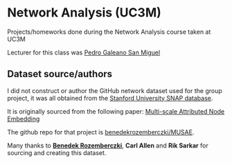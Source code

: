 # Network Analysis (UC3M)

Projects/homeworks done during the Network Analysis course taken at UC3M

Lecturer for this class was [Pedro Galeano San Miguel](https://portal.uc3m.es/portal/page/portal/dpto_estadistica/personal/pedro_galeano_san_miguel)

## Dataset source/authors

I did not construct or author the GitHub network dataset used for the group project, it was all obtained from the [Stanford University SNAP database](http://snap.stanford.edu/data/github-social.html).

It is originally sourced from the following paper: [Multi-scale Attributed Node Embedding](https://arxiv.org/abs/1909.13021)

The github repo for that project is [benedekrozemberczki/MUSAE](https://github.com/benedekrozemberczki/MUSAE).

Many thanks to [**Benedek Rozemberczki**](https://github.com/benedekrozemberczki), **Carl Allen** and **Rik Sarkar** for sourcing and creating this dataset.